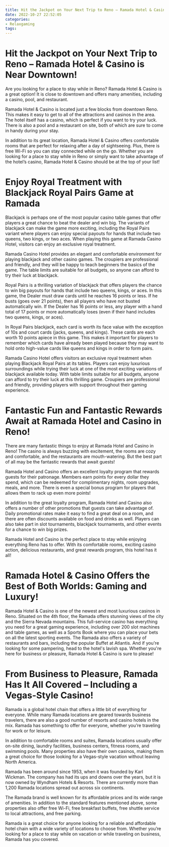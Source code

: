 ```yaml
---
title: Hit the Jackpot on Your Next Trip to Reno – Ramada Hotel & Casino is Near Downtown!
date: 2022-10-27 22:52:05
categories:
- Relaxgaming
tags:
---
```



#  Hit the Jackpot on Your Next Trip to Reno – Ramada Hotel & Casino is Near Downtown!

Are you looking for a place to stay while in Reno? Ramada Hotel & Casino is a great option! It is close to downtown and offers many amenities, including a casino, pool, and restaurant.

Ramada Hotel & Casino is located just a few blocks from downtown Reno. This makes it easy to get to all of the attractions and casinos in the area. The hotel itself has a casino, which is perfect if you want to try your luck. There is also a pool and a restaurant on site, both of which are sure to come in handy during your stay.

In addition to its great location, Ramada Hotel & Casino offers comfortable rooms that are perfect for relaxing after a day of sightseeing. Plus, there is free Wi-Fi so you can stay connected while on the go. Whether you are looking for a place to stay while in Reno or simply want to take advantage of the hotel’s casino, Ramada Hotel & Casino should be at the top of your list!

#  Enjoy Royal Treatment with Blackjack Royal Pairs Game at Ramada

Blackjack is perhaps one of the most popular casino table games that offer players a great chance to beat the dealer and win big. The variants of blackjack can make the game more exciting, including the Royal Pairs variant where players can enjoy special payouts for hands that include two queens, two kings, or two aces. When playing this game at Ramada Casino Hotel, visitors can enjoy an exclusive royal treatment.

Ramada Casino Hotel provides an elegant and comfortable environment for playing blackjack and other casino games. The croupiers are professional and friendly, and they will be happy to teach beginners the basics of the game. The table limits are suitable for all budgets, so anyone can afford to try their luck at blackjack.

Royal Pairs is a thrilling variation of blackjack that offers players the chance to win big payouts for hands that include two queens, kings, or aces. In this game, the Dealer must draw cards until he reaches 16 points or less. If he busts (goes over 21 points), then all players who have not busted automatically win. If the Dealer has 16 points or less, any player with a hand total of 17 points or more automatically loses (even if their hand includes two queens, kings, or aces).

In Royal Pairs blackjack, each card is worth its face value with the exception of 10s and court cards (jacks, queens, and kings). These cards are each worth 10 points apiece in this game. This makes it important for players to remember which cards have already been played because they may want to hold onto high-value cards like queens and kings in order to form pairs.

Ramada Casino Hotel offers visitors an exclusive royal treatment when playing Blackjack Royal Pairs at its tables. Players can enjoy luxurious surroundings while trying their luck at one of the most exciting variations of blackjack available today. With table limits suitable for all budgets, anyone can afford to try their luck at this thrilling game. Croupiers are professional and friendly, providing players with support throughout their gaming experience.

#  Fantastic Fun and Fantastic Rewards Await at Ramada Hotel and Casino in Reno!

There are many fantastic things to enjoy at Ramada Hotel and Casino in Reno! The casino is always buzzing with excitement, the rooms are cozy and comfortable, and the restaurants are mouth-watering. But the best part of all may be the fantastic rewards that await guests!

Ramada Hotel and Casino offers an excellent loyalty program that rewards guests for their patronage. Members earn points for every dollar they spend, which can be redeemed for complimentary nights, room upgrades, meals, and more. There is even a special bonus program for players that allows them to rack up even more points!

In addition to the great loyalty program, Ramada Hotel and Casino also offers a number of other promotions that guests can take advantage of. Daily promotional rates make it easy to find a great deal on a room, and there are often discounts available on food and drinks as well. Players can also take part in slot tournaments, blackjack tournaments, and other events for a chance to win big prizes.

Ramada Hotel and Casino is the perfect place to stay while enjoying everything Reno has to offer. With its comfortable rooms, exciting casino action, delicious restaurants, and great rewards program, this hotel has it all!

#  Ramada Hotel & Casino Offers the Best of Both Worlds: Gaming and Luxury!

Ramada Hotel & Casino is one of the newest and most luxurious casinos in Reno. Situated on the 4th floor, the Ramada offers stunning views of the city and the Sierra Nevada mountains. This full-service casino has everything you need for a great gaming experience, including over 200 slot machines and table games, as well as a Sports Book where you can place your bets on all the latest sporting events. The Ramada also offers a variety of restaurants and bars, including the popular Buffet at Atlantis. And if you're looking for some pampering, head to the hotel's lavish spa. Whether you're here for business or pleasure, Ramada Hotel & Casino is sure to please!

#  From Business to Pleasure, Ramada Has It All Covered – Including a Vegas-Style Casino!

Ramada is a global hotel chain that offers a little bit of everything for everyone. While many Ramada locations are geared towards business travelers, there are also a good number of resorts and casino hotels in the mix. Ramada has something to offer for everyone, whether you’re traveling for work or for leisure.

In addition to comfortable rooms and suites, Ramada locations usually offer on-site dining, laundry facilities, business centers, fitness rooms, and swimming pools. Many properties also have their own casinos, making them a great choice for those looking for a Vegas-style vacation without leaving North America.

Ramada has been around since 1953, when it was founded by Karl Wickman. The company has had its ups and downs over the years, but it is now owned by Wyndham Hotels & Resorts. There are currently more than 1,200 Ramada locations spread out across six continents.

The Ramada brand is well known for its affordable prices and its wide range of amenities. In addition to the standard features mentioned above, some properties also offer free Wi-Fi, free breakfast buffets, free shuttle service to local attractions, and free parking.

Ramada is a great choice for anyone looking for a reliable and affordable hotel chain with a wide variety of locations to choose from. Whether you’re looking for a place to stay while on vacation or while traveling on business, Ramada has you covered.